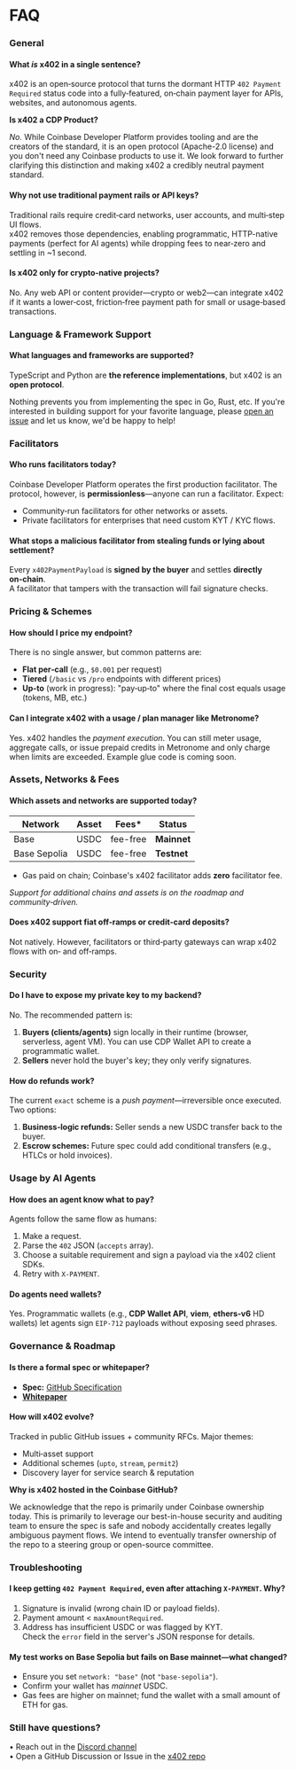 # FAQ

### General

#### What _is_ x402 in a single sentence?

x402 is an open‑source protocol that turns the dormant HTTP `402 Payment Required` status code into a fully‑featured, on‑chain payment layer for APIs, websites, and autonomous agents.

**Is x402 a CDP Product?**

_No._ While Coinbase Developer Platform provides tooling and are the creators of the standard, it is an open protocol (Apache-2.0 license) and you don't need any Coinbase products to use it. We look forward to further clarifying this distinction and making x402 a credibly neutral payment standard.&#x20;

#### Why not use traditional payment rails or API keys?

Traditional rails require credit‑card networks, user accounts, and multi‑step UI flows.\
x402 removes those dependencies, enabling programmatic, HTTP-native payments (perfect for AI agents) while dropping fees to near‑zero and settling in \~1 second.

#### Is x402 only for crypto‑native projects?

No. Any web API or content provider—crypto or web2—can integrate x402 if it wants a lower‑cost, friction‑free payment path for small or usage‑based transactions.

### Language & Framework Support

#### What languages and frameworks are supported?

TypeScript and Python are **the reference implementations**, but x402 is an **open protocol**.

Nothing prevents you from implementing the spec in Go, Rust, etc. If you're interested in building support for your favorite language, please [open an issue](https://github.com/coinbase/x402/issues) and let us know, we'd be happy to help!

### Facilitators

#### Who runs facilitators today?

Coinbase Developer Platform operates the first production facilitator. The protocol, however, is **permissionless**—anyone can run a facilitator. Expect:

* Community‑run facilitators for other networks or assets.
* Private facilitators for enterprises that need custom KYT / KYC flows.

#### What stops a malicious facilitator from stealing funds or lying about settlement?

Every `x402PaymentPayload` is **signed by the buyer** and settles **directly on‑chain**.\
A facilitator that tampers with the transaction will fail signature checks.

### Pricing & Schemes

#### How should I price my endpoint?

There is no single answer, but common patterns are:

* **Flat per‑call** (e.g., `$0.001` per request)
* **Tiered** (`/basic` vs `/pro` endpoints with different prices)
* **Up‑to** (work in progress): "pay‑up‑to" where the final cost equals usage (tokens, MB, etc.)

#### Can I integrate x402 with a usage / plan manager like Metronome?

Yes. x402 handles the _payment execution_. You can still meter usage, aggregate calls, or issue prepaid credits in Metronome and only charge when limits are exceeded. Example glue code is coming soon.

### Assets, Networks & Fees

#### Which assets and networks are supported today?

| Network      | Asset | Fees\*   | Status      |
| ------------ | ----- | -------- | ----------- |
| Base         | USDC  | fee-free | **Mainnet** |
| Base Sepolia | USDC  | fee-free | **Testnet** |

* Gas paid on chain; Coinbase's x402 facilitator adds **zero** facilitator fee.

_Support for additional chains and assets is on the roadmap and community‑driven._

#### Does x402 support fiat off‑ramps or credit‑card deposits?

Not natively. However, facilitators or third‑party gateways can wrap x402 flows with on‑ and off‑ramps.&#x20;

### Security

#### Do I have to expose my private key to my backend?

No. The recommended pattern is:

1. **Buyers (clients/agents)** sign locally in their runtime (browser, serverless, agent VM). You can use CDP Wallet API to create a programmatic wallet.
2. **Sellers** never hold the buyer's key; they only verify signatures.

#### How do refunds work?

The current `exact` scheme is a _push payment_—irreversible once executed. Two options:

1. **Business‑logic refunds:** Seller sends a new USDC transfer back to the buyer.
2. **Escrow schemes:** Future spec could add conditional transfers (e.g., HTLCs or hold invoices).

### Usage by AI Agents

#### How does an agent know what to pay?

Agents follow the same flow as humans:

1. Make a request.
2. Parse the `402` JSON (`accepts` array).
3. Choose a suitable requirement and sign a payload via the x402 client SDKs.
4. Retry with `X‑PAYMENT`.

#### Do agents need wallets?

Yes. Programmatic wallets (e.g., **CDP Wallet API**, **viem**, **ethers‑v6** HD wallets) let agents sign `EIP‑712` payloads without exposing seed phrases.

### Governance & Roadmap

#### Is there a formal spec or whitepaper?

* **Spec:** [GitHub Specification](https://github.com/coinbase/x402/tree/main/specs)
* [**Whitepaper**](https://www.x402.org/x402-whitepaper.pdf)

#### How will x402 evolve?

Tracked in public GitHub issues + community RFCs. Major themes:

* Multi‑asset support
* Additional schemes (`upto`, `stream`, `permit2`)
* Discovery layer for service search & reputation

**Why is x402 hosted in the Coinbase GitHub?**

We acknowledge that the repo is primarily under Coinbase ownership today. This is primarily to leverage our best-in-house security and auditing team to ensure the spec is safe and nobody accidentally creates legally ambiguous payment flows. We intend to eventually transfer ownership of the repo to a steering group or open-source committee.

### Troubleshooting

#### I keep getting `402 Payment Required`, even after attaching `X‑PAYMENT`. Why?

1. Signature is invalid (wrong chain ID or payload fields).
2. Payment amount < `maxAmountRequired`.
3. Address has insufficient USDC or was flagged by KYT.\
   Check the `error` field in the server's JSON response for details.

#### My test works on Base Sepolia but fails on Base mainnet—what changed?

* Ensure you set `network: "base"` (not `"base‑sepolia"`).
* Confirm your wallet has _mainnet_ USDC.
* Gas fees are higher on mainnet; fund the wallet with a small amount of ETH for gas.

### Still have questions?

• Reach out in the [Discord channel](https://discord.gg/invite/cdp)\
• Open a GitHub Discussion or Issue in the [x402 repo](https://github.com/coinbase/x402)
